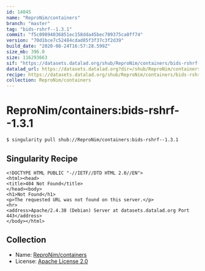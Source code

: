 ```yaml
---
id: 14045
name: "ReproNim/containers"
branch: "master"
tag: "bids-rshrf--1.3.1"
commit: "f5c09894036851ec158dda45bec709375ca0ff74"
version: "70d1bce7c52484cdad85f3f37c3f2d39"
build_date: "2020-08-24T16:57:28.599Z"
size_mb: 396.0
size: 116293663
sif: "https://datasets.datalad.org/shub/ReproNim/containers/bids-rshrf--1.3.1/2020-08-24-f5c09894-70d1bce7/70d1bce7c52484cdad85f3f37c3f2d39.sif"
datalad_url: https://datasets.datalad.org?dir=/shub/ReproNim/containers/bids-rshrf--1.3.1/2020-08-24-f5c09894-70d1bce7/
recipe: https://datasets.datalad.org/shub/ReproNim/containers/bids-rshrf--1.3.1/2020-08-24-f5c09894-70d1bce7/Singularity
collection: ReproNim/containers
---
```


# ReproNim/containers:bids-rshrf--1.3.1

```bash
$ singularity pull shub://ReproNim/containers:bids-rshrf--1.3.1
```

## Singularity Recipe

```singularity
<!DOCTYPE HTML PUBLIC "-//IETF//DTD HTML 2.0//EN">
<html><head>
<title>404 Not Found</title>
</head><body>
<h1>Not Found</h1>
<p>The requested URL was not found on this server.</p>
<hr>
<address>Apache/2.4.38 (Debian) Server at datasets.datalad.org Port 443</address>
</body></html>
```

## Collection

 - Name: [ReproNim/containers](https://github.com/ReproNim/containers)
 - License: [Apache License 2.0](https://api.github.com/licenses/apache-2.0)


